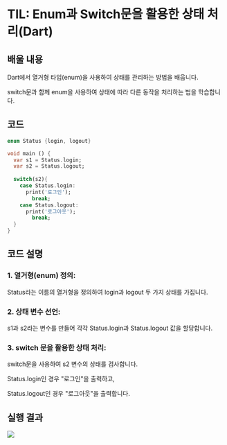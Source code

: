 # TIL: Enum과 Switch문을 활용한 상태 처리(Dart)
## 배울 내용
Dart에서 열거형 타입(enum)을 사용하여 상태를 관리하는 방법을 배웁니다.

switch문과 함께 enum을 사용하여 상태에 따라 다른 동작을 처리하는 법을 학습합니다.
## 코드
```dart
enum Status {login, logout}

void main () {
  var s1 = Status.login;
  var s2 = Status.logout;
 
  switch(s2){
    case Status.login:
      print('로그인');
        break;
    case Status.logout:
      print('로그아웃');
        break;
  }
}
```
## 코드 설명
### 1. 열거형(enum) 정의:

Status라는 이름의 열거형을 정의하여 login과 logout 두 가지 상태를 가집니다.

### 2. 상태 변수 선언:

s1과 s2라는 변수를 만들어 각각 Status.login과 Status.logout 값을 할당합니다.

### 3. switch 문을 활용한 상태 처리:

switch문을 사용하여 s2 변수의 상태를 검사합니다.

Status.login인 경우 "로그인"을 출력하고,

Status.logout인 경우 "로그아웃"을 출력합니다.
## 실행 결과
![](https://github.com/YOUHEETAE/mygit/blob/main/%ED%99%94%EB%A9%B4%20%EC%BA%A1%EC%B2%98%202025-03-31%20225531.jpg)
